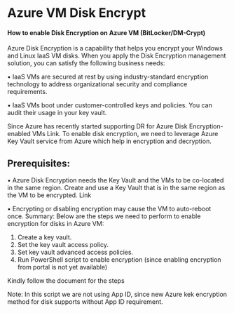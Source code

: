 # Azure VM Disk Encrypt

#### How to enable Disk Encryption on Azure VM (BitLocker/DM-Crypt)

Azure Disk Encryption is a capability that helps you encrypt your Windows and Linux IaaS VM disks. When you apply the Disk Encryption management solution, you can satisfy the following business needs:

•	IaaS VMs are secured at rest by using industry-standard encryption technology to address organizational security and compliance requirements.

•	IaaS VMs boot under customer-controlled keys and policies. You can audit their usage in your key vault.

Since Azure has recently started supporting DR for Azure Disk Encryption-enabled VMs Link. To enable disk encryption, we need to leverage Azure Key Vault service from Azure which help in encryption and decryption.

## Prerequisites:

•	Azure Disk Encryption needs the Key Vault and the VMs to be co-located in the same region. Create and use a Key Vault that is in the same region as the VM to be encrypted. Link

•	Encrypting or disabling encryption may cause the VM to auto-reboot once.
Summary:
Below are the steps we need to perform to enable encryption for disks in Azure VM:

1.	Create a key vault.
2.	Set the key vault access policy.
3.	Set key vault advanced access policies.
4.	Run PowerShell script to enable encryption (since enabling encryption from portal is not yet available) 

Kindly follow the document for the steps

Note: In this script we are not using App ID, since new Azure kek encryption method for disk supports without App ID requirement.
